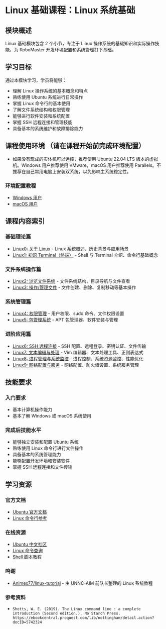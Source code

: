 # Linux 基础课程：Linux 系统基础

## 模块概述

Linux 基础模块包含 2 个小节，专注于 Linux 操作系统的基础知识和实际操作技能，为 RoboMaster 开发环境配置和系统管理打下基础。

## 学习目标

通过本模块学习，学员将能够：

- 理解 Linux 操作系统的基本概念和特点
- 熟练使用 Ubuntu 系统进行日常操作
- 掌握 Linux 命令行的基本使用
- 了解文件系统结构和权限管理
- 能够进行软件安装和系统配置
- 掌握 SSH 远程连接和管理技能
- 具备基本的系统维护和故障排除能力

## 课程使用环境 **（请在课程开始前完成环境配置）**

- 如果没有现成的实体机可以远控，推荐使用 Ubuntu 22.04 LTS 版本的虚拟机。Windows 用户推荐使用 VMware，macOS 用户推荐使用 Parallels。不推荐在自己常用电脑上安装双系统，以免影响主系统稳定性。

### 环境配置教程

- [Windows 用户](ENV_SETUP_WINDOWS.md)
- [macOS 用户](ENV_SETUP_MACOS.md)

## 课程内容索引

### 基础理论篇

- [Linux0: 关于 Linux](Section-1/linux0.md) - Linux 系统概述、历史背景与应用场景
- [Linux1: 初识 Terminal（终端）](Section-1/linux1.md) - Shell 与 Terminal 介绍、命令行基础概念

### 文件系统操作篇

- [Linux2: 浏览文件系统](Section-1/linux2.md) - 文件系统结构、目录导航与文件查看
- [Linux3: 操作/管理文件](Section-1/linux3.md) - 文件创建、删除、复制移动等基本操作

### 系统管理篇

- [Linux4: 权限管理](Section-1/linux4.md) - 用户权限、sudo 命令、文件权限设置
- [Linux5: 包管理系统](Section-1/linux5.md) - APT 包管理器、软件安装与管理

### 进阶应用篇

- [Linux6: SSH 远程连接](Section-2/linux6.md) - SSH 配置、远程登录、密钥认证、文件传输
- [Linux7: 文本编辑与处理](Section-2/linux7.md) - Vim 编辑器、文本处理工具、正则表达式
- [Linux8: 进程管理与系统监控](Section-2/linux8.md) - 进程控制、系统资源监控、性能优化
- [Linux9: 网络配置与服务](Section-2/linux9.md) - 网络配置、防火墙设置、系统服务管理

## 技能要求

### 入门要求

- 基本计算机操作能力
- 基本了解 Windows 或 macOS 系统使用

### 完成后技能水平

- 能够独立安装和配置 Ubuntu 系统
- 熟练使用 Linux 命令行进行文件操作
- 具备基本的系统管理能力
- 能够配置开发环境和安装软件
- 掌握 SSH 远程连接和文件传输

## 学习资源

### 官方文档

- [Ubuntu 官方文档](https://help.ubuntu.com/)
- [Linux 命令行参考](https://www.gnu.org/software/bash/manual/)

### 在线资源

- [Ubuntu 中文社区](https://cn.ubuntu.com/)
- [Linux 命令查询](https://man.linuxde.net/)
- [Shell 脚本教程](https://www.shellscript.sh/)

### 鸣谢

- [Animex77/linux-tutorial](https://github.com/Animex77/linux-tutorial) - 由 UNNC-AIM 前队长整理的 Linux 系统教程

### 参考资料

- `Shotts, W. E. (2019). The Linux command line : a complete introduction (Second edition.). No Starch Press. https://ebookcentral.proquest.com/lib/nottingham/detail.action?docID=5742324`
